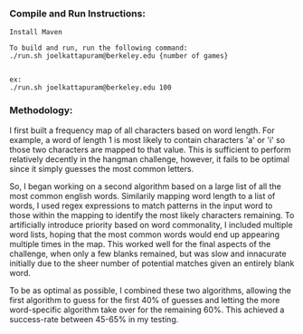 ### Compile and Run Instructions:

    Install Maven

    To build and run, run the following command:
    ./run.sh joelkattapuram@berkeley.edu {number of games}


    ex: 
    ./run.sh joelkattapuram@berkeley.edu 100


### Methodology:
    
I first built a frequency map of all characters based on word length. For example, a word of length 1 is most likely to contain characters 'a' or 'i' so those two characters are mapped to that value. This is sufficient to perform relatively decently in the hangman challenge, however, it fails to be optimal since it simply guesses the most common letters. 

So, I began working on a second algorithm based on a large list of all the most common english words. Similarily mapping word length to a list of words, I used regex expressions to match patterns in the input word to those within the mapping to identify the most likely characters remaining. To artificially introduce priority based on word commonality, I included multiple word lists, hoping that the most common words would end up appearing multiple times in the map. This worked well for the final aspects of the challenge, when only a few blanks remained, but was slow and innacurate initially due to the sheer number of potential matches given an entirely blank word. 

To be as optimal as possible, I combined these two algorithms, allowing the first algorithm to guess for the first 40% of guesses and letting the more word-specific algorithm take over for the remaining 60%. This achieved a success-rate between 45-65% in my testing.
